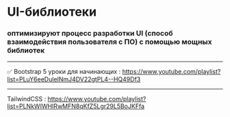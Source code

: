 # UI-библиотеки

### оптимизируют процесс разработки UI (способ взаимодействия пользователя с ПО) с помощью мощных библиотек

____

✅ Bootstrap 5 уроки для начинающих : https://www.youtube.com/playlist?list=PLuY6eeDuleINmJ4DV22gtPL4--HQ49Df3

___

TailwindCSS : https://www.youtube.com/playlist?list=PLNkWIWHIRwMFN8qKfZ5Lgr29L5BoJKFfa
